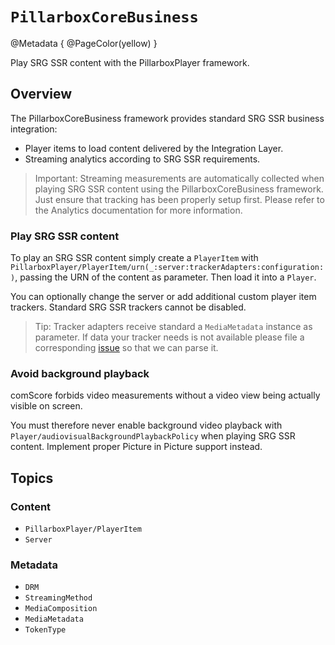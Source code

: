 
# ``PillarboxCoreBusiness``

@Metadata {
    @PageColor(yellow)
}

Play SRG SSR content with the PillarboxPlayer framework.

## Overview

The PillarboxCoreBusiness framework provides standard SRG SSR business integration:

- Player items to load content delivered by the Integration Layer.
- Streaming analytics according to SRG SSR requirements.

> Important: Streaming measurements are automatically collected when playing SRG SSR content using the PillarboxCoreBusiness framework. Just ensure that tracking has been properly setup first. Please refer to the Analytics documentation for more information.

### Play SRG SSR content

To play an SRG SSR content simply create a `PlayerItem` with ``PillarboxPlayer/PlayerItem/urn(_:server:trackerAdapters:configuration:)``, passing the URN of the content as parameter. Then load it into a `Player`.

You can optionally change the server or add additional custom player item trackers. Standard SRG SSR trackers cannot be disabled.

> Tip: Tracker adapters receive standard a ``MediaMetadata`` instance as parameter. If data your tracker needs is not available please file a corresponding [issue](https://github.com/SRGSSR/pillarbox-apple/issues/new?assignees=&labels=enhancement%2Ctriage&projects=&template=feature_request.yaml) so that we can parse it.

### Avoid background playback

comScore forbids video measurements without a video view being actually visible on screen.

You must therefore never enable background video playback with `Player/audiovisualBackgroundPlaybackPolicy` when playing SRG SSR content. Implement proper Picture in Picture support instead.

## Topics

### Content

- ``PillarboxPlayer/PlayerItem``
- ``Server``

### Metadata

- ``DRM``
- ``StreamingMethod``
- ``MediaComposition``
- ``MediaMetadata``
- ``TokenType``
